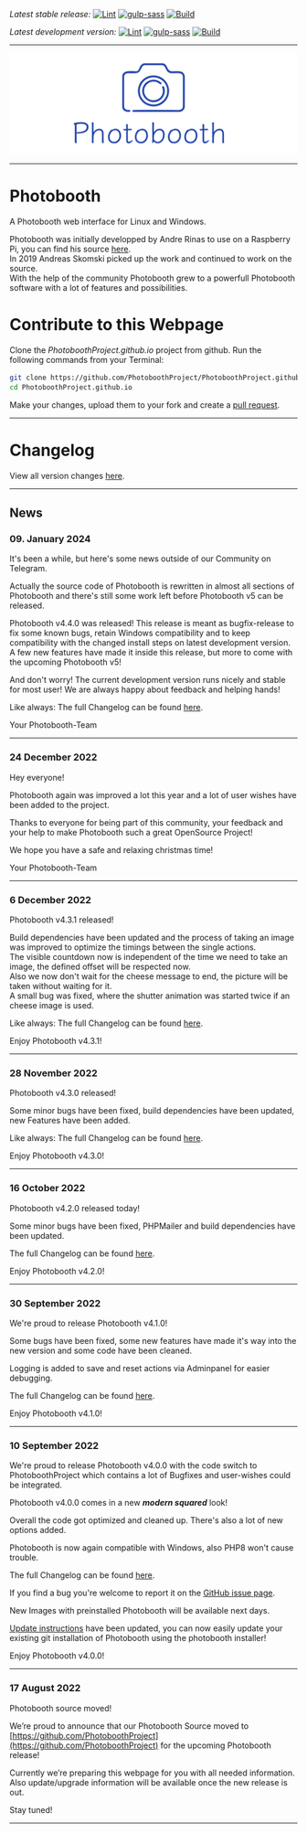 _Latest stable release:_
[![Lint](https://github.com/PhotoboothProject/photobooth/workflows/Lint/badge.svg?branch=stable4)](https://github.com/PhotoboothProject/photobooth/actions?query=branch%3Astable4+workflow%3ALint)
[![gulp-sass](https://github.com/PhotoboothProject/photobooth/workflows/gulp-sass/badge.svg?branch=stable4)](https://github.com/PhotoboothProject/photobooth/actions?query=branch%3Astable4+workflow%3Agulp-sass)
[![Build](https://github.com/PhotoboothProject/photobooth/workflows/Build/badge.svg?branch=stable4)](https://github.com/PhotoboothProject/photobooth/actions?query=branch%3Astable4+workflow%3ABuild)

_Latest development version:_
[![Lint](https://github.com/PhotoboothProject/photobooth/workflows/Lint/badge.svg?branch=dev)](https://github.com/PhotoboothProject/photobooth/actions?query=branch%3Adev+workflow%3ALint)
[![gulp-sass](https://github.com/PhotoboothProject/photobooth/workflows/gulp-sass/badge.svg?branch=dev)](https://github.com/PhotoboothProject/photobooth/actions?query=branch%3Adev+workflow%3Agulp-sass)
[![Build](https://github.com/PhotoboothProject/photobooth/workflows/Build/badge.svg?branch=dev)](https://github.com/PhotoboothProject/photobooth/actions?query=branch%3Adev+workflow%3ABuild)

---

![](https://raw.githubusercontent.com/PhotoboothProject/photobooth/dev/resources/img/logo/banner.png)

---

# Photobooth

A Photobooth web interface for Linux and Windows.

Photobooth was initially developped by Andre Rinas to use on a Raspberry Pi, you can find his source [here](https://github.com/andreknieriem/photobooth).  
In 2019 Andreas Skomski picked up the work and continued to work on the source.  
With the help of the community Photobooth grew to a powerfull Photobooth software with a lot of features and possibilities.


# Contribute to this Webpage

Clone the _PhotoboothProject.github.io_ project from github. Run the following commands from your Terminal:

```sh
git clone https://github.com/PhotoboothProject/PhotoboothProject.github.io.git
cd PhotoboothProject.github.io
```

Make your changes, upload them to your fork and create a [pull request](https://github.com/PhotoboothProject/PhotoboothProject.github.io/pulls).

---

# Changelog

View all version changes [here](changelog.md).

---

## News

### 09. January 2024

It's been a while, but here's some news outside of our Community on Telegram.

Actually the source code of Photobooth is rewritten in almost all sections of Photobooth and there's still some work left before Photobooth v5 can be released.

Photobooth v4.4.0 was released! This release is meant as bugfix-release to fix some known bugs, retain Windows compatibility and to keep compatibility with the changed install steps on latest development version.  
A few new features have made it inside this release, but more to come with the upcoming Photobooth v5!

And don't worry! The current development version runs nicely and stable for most user! We are always happy about feedback and helping hands!

Like always: The full Changelog can be found [here](changelog.md).

Your Photobooth-Team

---

### 24 December 2022

Hey everyone!

Photobooth again was improved a lot this year and a lot of user wishes have been added to the project.

Thanks to everyone for being part of this community, your feedback and your help to make Photobooth such a great OpenSource Project!

We hope you have a safe and relaxing christmas time!


Your Photobooth-Team

---

### 6 December 2022

Photobooth v4.3.1 released!

Build dependencies have been updated and the process of taking an image was improved to optimize the timings between the single actions.  
The visible countdown now is independent of the time we need to take an image, the defined offset will be respected now.  
Also we now don't wait for the cheese message to end, the picture will be taken without waiting for it.  
A small bug was fixed, where the shutter animation was started twice if an cheese image is used.

Like always: The full Changelog can be found [here](changelog.md).


Enjoy Photobooth v4.3.1!

---

### 28 November 2022

Photobooth v4.3.0 released!

Some minor bugs have been fixed, build dependencies have been updated, new Features have been added.


Like always: The full Changelog can be found [here](changelog.md).

Enjoy Photobooth v4.3.0!

---

### 16 October 2022

Photobooth v4.2.0 released today!

Some minor bugs have been fixed, PHPMailer and build dependencies have been updated.


The full Changelog can be found [here](changelog.md).

Enjoy Photobooth v4.2.0!

---


### 30 September 2022

We're proud to release Photobooth v4.1.0!

Some bugs have been fixed, some new features have made it's way into the new version and some code have been cleaned.

Logging is added to save and reset actions via Adminpanel for easier debugging.

The full Changelog can be found [here](changelog.md).

Enjoy Photobooth v4.1.0!

---

### 10 September 2022

We're proud to release Photobooth v4.0.0 with the code switch to PhotoboothProject which contains a lot of Bugfixes and user-wishes could be integrated.

Photobooth v4.0.0 comes in a new _**modern squared**_ look!

Overall the code got optimized and cleaned up. There's also a lot of new options added.

Photobooth is now again compatible with Windows, also PHP8 won't cause trouble.

The full Changelog can be found [here](changelog.md).

If you find a bug you're welcome to report it on the [GitHub issue page](https://github.com/PhotoboothProject/photobooth/issues).

New Images with preinstalled Photobooth will be available next days.

[Update instructions](update/index.md) have been updated, you can now easily update your existing git installation of Photobooth using the photobooth installer!

Enjoy Photobooth v4.0.0!

---

### 17 August 2022

Photobooth source moved!

We’re proud to announce that our Photobooth Source moved to [https://github.com/PhotoboothProject](https://github.com/PhotoboothProject) for the upcoming Photobooth release!

Currently we’re preparing this webpage for you with all needed information. Also update/upgrade information will be available once the new release is out.

Stay tuned!

---


